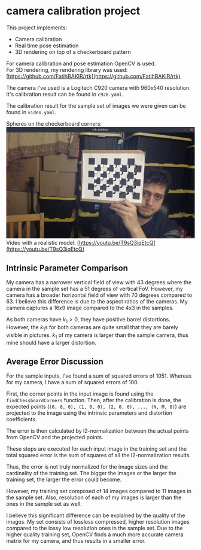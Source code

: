 
# camera calibration project  
  
This project implements:  
  
+ Camera calibration  
+ Real time pose estimation  
+ 3D rendering on top of a checkerboard pattern  
  
For camera calibration and pose estimation OpenCV is used.  
For 3D rendering, my rendering library was used: [https://github.com/FatihBAKIR/rtk](https://github.com/FatihBAKIR/rtk)  
  
The camera I've used is a Logitech C920 camera with 960x540 resolution. It's calibration result can be found in `c920.yaml`.  

The calibration result for the sample set of images we were given can be found in `video.yaml`.

Spheres on the checkerboard corners: ![spheres](spheres.png)
Video with a realistic model: [https://youtu.be/T9sQ3iqEtcQ](https://youtu.be/T9sQ3iqEtcQ)  

## Intrinsic Parameter Comparison

My camera has a narrower vertical field of view with 43 degrees where the camera in the sample set has a 51 degrees of vertical FoV. However, my camera has a broader horizontal field of view with 70 degrees compared to 63. I believe this difference is due to the aspect ratios of the cameras. My camera captures a 16x9 image compared to the 4x3 in the samples.

As both cameras have $k_1 > 0$, they have positive barrel distortions. However, the $k_1$s for both cameras are quite small that they are barely visible in pictures. $k_1$ of my camera is larger than the sample camera, thus mine should have a larger distortion.

## Average Error Discussion

For the sample inputs, I've found a sum of squared errors of 1051.
Whereas for my camera, I have a sum of squared errors of 100.

First, the corner points in the input image is found using the `findChessboardCorners` function. Then, after the calibration is done, the expected points (`(0, 0, 0), (1, 0, 0), (2, 0, 0), ..., (N, M, 0)`) are projected to the image using the intrinsic parameters and distortion coefficients.

The error is then calculated by l2-normalization between the actual points from OpenCV and the projected points.

These steps are executed for each input image in the training set and the total squared error is the sum of squares of all the l2-normalization results.

Thus, the error is not truly normalized for the image sizes and the cardinality of the training set. The bigger the images or the larger the training set, the larger the error could become.

However, my training set composed of 14 images compared to 11 images in the sample set. Also, resolution of each of my images is larger than the ones in the sample set as well.

I believe this significant difference can be explained by the quality of the images. My set consists of lossless compressed, higher resolution images compared to the lossy low resolution ones in the sample set. Due to the higher quality training set, OpenCV finds a much more accurate camera matrix for my camera, and thus results in a smaller error.